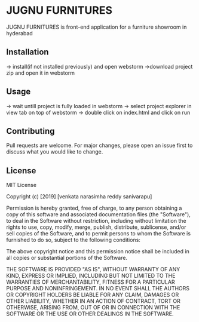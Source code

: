 
# JUGNU FURNITURES

JUGNU FURNITURES is front-end application for a furniture showroom in hyderabad

## Installation

-> install(if not installed previously) and open webstorm
->download project zip and open it in webstorm

## Usage

-> wait untill project is fully loaded in webstorm
-> select project explorer in view tab on top of webstorm
-> double click on index.html and click on run 

## Contributing
Pull requests are welcome. For major changes, please open an issue first to discuss what you would like to change.


## License
MIT License

Copyright (c) [2019] [venkata narasimha reddy sanivarapu]

Permission is hereby granted, free of charge, to any person obtaining a copy
of this software and associated documentation files (the "Software"), to deal
in the Software without restriction, including without limitation the rights
to use, copy, modify, merge, publish, distribute, sublicense, and/or sell
copies of the Software, and to permit persons to whom the Software is
furnished to do so, subject to the following conditions:

The above copyright notice and this permission notice shall be included in all
copies or substantial portions of the Software.

THE SOFTWARE IS PROVIDED "AS IS", WITHOUT WARRANTY OF ANY KIND, EXPRESS OR
IMPLIED, INCLUDING BUT NOT LIMITED TO THE WARRANTIES OF MERCHANTABILITY,
FITNESS FOR A PARTICULAR PURPOSE AND NONINFRINGEMENT. IN NO EVENT SHALL THE
AUTHORS OR COPYRIGHT HOLDERS BE LIABLE FOR ANY CLAIM, DAMAGES OR OTHER
LIABILITY, WHETHER IN AN ACTION OF CONTRACT, TORT OR OTHERWISE, ARISING FROM,
OUT OF OR IN CONNECTION WITH THE SOFTWARE OR THE USE OR OTHER DEALINGS IN THE
SOFTWARE.

